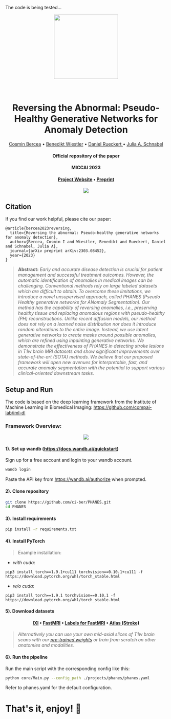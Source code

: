 The code is being tested...

<p align="center">
<img src="https://github.com/ci-ber/PHANES/assets/106509806/fc0ac560-2668-444a-bab9-a5e90eddf812" width="200" class="center">
</p>
<h1 align="center">
  <br>
Reversing the Abnormal: Pseudo-Healthy Generative Networks for Anomaly Detection
  <br>
</h1>
</h1>
  <p align="center">
    <a href="https://ci.bercea.net">Cosmin Bercea</a> •
    <a href="https://www.neurokopfzentrum.med.tum.de/neuroradiologie/mitarbeiter-profil-wiestler.html">Benedikt Wiestler</a> •
    <a href="https://aim-lab.io/author/daniel-ruckert/">Daniel Rueckert </a> •
    <a href="https://compai-lab.github.io/author/julia-a.-schnabel/">Julia A. Schnabel </a>
  </p>
<h4 align="center">Official repository of the paper</h4>
<h4 align="center">MICCAI 2023</h4>
<h4 align="center"><a href="https://ci.bercea.net/project/phanes/">Project Website</a> • <a href="https://arxiv.org/pdf/2303.08452.pdf">Preprint</a> </h4>

<p align="center">
<img src="https://github.com/ci-ber/PHANES/assets/106509806/8a22f09a-6059-4d5b-bfa0-c95acfe11984">
</p>

## Citation

If you find our work helpful, please cite our paper:
```
@article{bercea2023reversing,
  title={Reversing the abnormal: Pseudo-healthy generative networks for anomaly detection},
  author={Bercea, Cosmin I and Wiestler, Benedikt and Rueckert, Daniel and Schnabel, Julia A},
  journal={arXiv preprint arXiv:2303.08452},
  year={2023}
}
```

> **Abstract:** *Early and accurate disease detection is crucial for patient management and successful treatment outcomes. However, the automatic identification of anomalies in medical images can be challenging. Conventional methods rely on large labeled datasets which are difficult to obtain. To overcome these limitations, we introduce a novel unsupervised approach, called PHANES (Pseudo Healthy generative networks for ANomaly Segmentation). Our method has the capability of reversing anomalies, i.e., preserving healthy tissue and replacing anomalous regions with pseudo-healthy (PH) reconstructions. Unlike recent diffusion models, our method does not rely on a learned noise distribution nor does it introduce random alterations to the entire image. Instead, we use latent generative networks to create masks around possible anomalies, which are refined using inpainting generative networks. We demonstrate the effectiveness of PHANES in detecting stroke lesions in T1w brain MRI datasets and show significant improvements over state-of-the-art (SOTA) methods. We believe that our proposed framework will open new avenues for interpretable, fast, and accurate anomaly segmentation with the potential to support various clinical-oriented downstream tasks.*


## Setup and Run

The code is based on the deep learning framework from the Institute of Machine Learning in Biomedical Imaging: https://github.com/compai-lab/iml-dl

### Framework Overview: 

<p align="center">
<img src="https://github.com/ci-ber/PHANES/assets/106509806/a298aa9d-9163-4df4-a47d-1124b6d82724">
</p>

#### 1). Set up wandb (https://docs.wandb.ai/quickstart)

Sign up for a free account and login to your wandb account.
```bash
wandb login
```
Paste the API key from https://wandb.ai/authorize when prompted.

#### 2). Clone repository

```bash
git clone https://github.com/ci-ber/PHANES.git
cd PHANES
```

#### 3). Install requirements

```bash
pip install -r requirements.txt
```

#### 4). Install PyTorch 

> Example installation:

* *with cuda*: 
```
pip3 install torch==1.9.1+cu111 torchvision==0.10.1+cu111 -f https://download.pytorch.org/whl/torch_stable.html
```
* *w/o cuda*:
```
pip3 install torch==1.9.1 torchvision==0.10.1 -f https://download.pytorch.org/whl/torch_stable.html
```

#### 5). Download datasets 

<h4 align="center"><a href="https://brain-development.org/ixi-dataset/">IXI</a> • <a href="https://fastmri.org">FastMRI</a> • <a href="https://github.com/microsoft/fastmri-plus"> Labels for FastMRI</a> • <a href="https://fcon_1000.projects.nitrc.org/indi/retro/atlas.html">Atlas (Stroke) </a> </h4>

> *Alternatively you can use your own mid-axial slices of T1w brain scans with our <a href=""> pre-trained weights</a> or train from scratch on other anatomies and modalities.*


#### 6). Run the pipeline

Run the main script with the corresponding config like this:

```bash
python core/Main.py --config_path ./projects/phanes/phanes.yaml
```

Refer to phanes.yaml for the default configuration.

# That's it, enjoy! :rocket:






